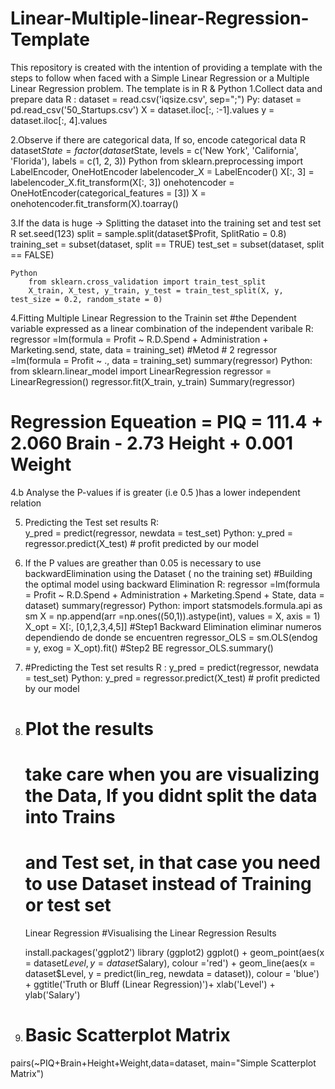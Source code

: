 # Linear-Multiple-linear-Regression-Template
This repository is created with the intention of providing a template with the steps to follow when faced with a Simple Linear Regression or a Multiple Linear Regression problem. The template is in R &amp; Python
 1.Collect data and prepare data
	R : dataset = read.csv('iqsize.csv', sep=";")
	Py: dataset = pd.read_csv('50_Startups.csv')
	    X = dataset.iloc[:, :-1].values
	    y = dataset.iloc[:, 4].values

2.Observe if there are categorical data, If so, encode categorical data
	R
		dataset$State = factor(dataset$State,
                         	levels = c('New York', 'California', 'Florida'),
                         	labels = c(1, 2, 3))
	Python
		from sklearn.preprocessing import LabelEncoder, OneHotEncoder
		labelencoder_X = LabelEncoder()
		X[:, 3] = labelencoder_X.fit_transform(X[:, 3])
		onehotencoder = OneHotEncoder(categorical_features = [3])
		X = onehotencoder.fit_transform(X).toarray()

3.If the data is huge -> Splitting the dataset into the training set and test set
	R
		set.seed(123)
		split = sample.split(dataset$Profit, SplitRatio = 0.8)
		training_set = subset(dataset, split == TRUE)
		test_set = subset(dataset, split == FALSE)
	
	Python
		from sklearn.cross_validation import train_test_split
		X_train, X_test, y_train, y_test = train_test_split(X, y, test_size = 0.2, random_state = 0)


4.Fitting Multiple Linear Regression to the Trainin set
   #the Dependent variable expressed as a linear combination of the independent varibale
	R:
		regressor =lm(formula = Profit ~ R.D.Spend + Administration + Marketing.send, state, 
              		data = training_set)
		#Metod # 2
		regressor =lm(formula = Profit ~ .,
              		      data = training_set)
		summary(regressor)
	Python:
		from sklearn.linear_model import LinearRegression
		regressor = LinearRegression()
		regressor.fit(X_train, y_train)
		Summary(regressor)
   # Regression Equeation = PIQ = 111.4 + 2.060 Brain - 2.73 Height + 0.001 Weight


4.b Analyse the P-values if is greater (i.e 0.5 )has a lower independent relation

5. Predicting the Test set results
	R:	
		y_pred = predict(regressor, newdata = test_set)
	Python:
		y_pred = regressor.predict(X_test) # profit predicted by our model

6. If the P values are greather than 0.05 is necessary to use backwardElimination
   using the Dataset ( no the training set)
    #Building the optimal model using backward Elimination
	R:
		regressor =lm(formula = Profit ~ R.D.Spend + Administration + Marketing.Spend + State,
              		      data = dataset)
		summary(regressor)
	Python:
		import statsmodels.formula.api as sm
		X = np.append(arr =np.ones((50,1)).astype(int), values = X, axis = 1)
		X_opt = X[:, [0,1,2,3,4,5]]                           #Step1 Backward Elimination eliminar numeros dependiendo de donde se encuentren
		regressor_OLS = sm.OLS(endog = y, exog = X_opt).fit() #Step2 BE
		regressor_OLS.summary()

7. #Predicting the Test set results
	R     : y_pred = predict(regressor, newdata = test_set)
	Python: y_pred = regressor.predict(X_test) # profit predicted by our model

8. # Plot the results
   # take care when you are visualizing the Data, If you didnt split the data into Trains
   # and Test set, in that case you need to use Dataset instead of Training or test set 
	Linear Regression 
	#Visualising the Linear Regression Results

	install.packages('ggplot2')
	library (ggplot2)
	ggplot() + 
  	geom_point(aes(x = dataset$Level, y = dataset$Salary),
             	colour ='red') +
  	geom_line(aes(x = dataset$Level, y = predict(lin_reg, newdata = dataset)),
            	colour = 'blue') +
  		ggtitle('Truth or Bluff (Linear Regression)')+
  		xlab('Level') +
  		ylab('Salary')

9. # Basic Scatterplot Matrix
pairs(~PIQ+Brain+Height+Weight,data=dataset, 
      main="Simple Scatterplot Matrix")
